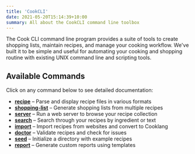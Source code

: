 ```yaml
---
title: 'CookCLI'
date: 2021-05-20T15:14:39+10:00
summary: All about the CookCLI command line toolbox
---
```


The Cook CLI command line program provides a suite of tools to create shopping lists, maintain recipes, and manage your cooking workflow. We've built it to be simple and useful for automating your cooking and shopping routine with existing UNIX command line and scripting tools.

## Available Commands

Click on any command below to see detailed documentation:


* **[recipe](/cli/commands/recipe)** – Parse and display recipe files in various formats
* **[shopping-list](/cli/commands/shopping-list)** – Generate shopping lists from multiple recipes
* **[server](/cli/commands/server)** – Run a web server to browse your recipe collection
* **[search](/cli/commands/search)** – Search through your recipes by ingredient or text
* **[import](/cli/commands/import)** – Import recipes from websites and convert to Cooklang
* **[doctor](/cli/commands/doctor)** – Validate recipes and check for issues
* **[seed](/cli/commands/seed)** – Initialize a directory with example recipes
* **[report](/cli/commands/report)** – Generate custom reports using templates

